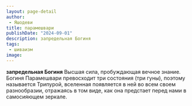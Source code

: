 ```yaml
---
layout: page-detail
author:
 - Яшодеви
title: парамешвари
publishDate: "2024-09-01"
description: запредельная Богиня
tags:
 - шиваизм
image: 
---
```


__запредельная Богиня__
Высшая сила, пробуждающая вечное знание. Богиня Парамешвари превосходит три состояния (три гуны), поэтому называется Трипурой, вселенная появляется в ней во всем своем разнообразии, отражаясь в том виде, как она предстает перед нами в самосияющем зеркале.


